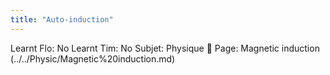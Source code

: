 ```yaml
---
title: "Auto-induction"
---
```

Learnt Flo: No
Learnt Tim: No
Subjet: Physique
🏫 Page: Magnetic induction (../../Physic/Magnetic%20induction.md)
